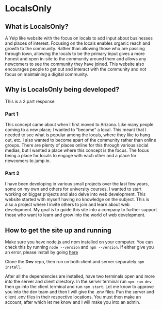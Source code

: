 # LocalsOnly

## What is LocalsOnly?

A Yelp like website with the focus on locals to add input about businesses and places of interest.
Focusing on the locals enables organic reach and growth to the community. Rather than allowing those
who are passing through town, allowing the locals to be the primary input gives a more honest and open
in-site to the community around them and allows any newcomers to see the community they have joined.
This website also encourages people to get out and interact with the community and not focus on
maintaining a digital community.

## Why is LocalsOnly being developed?

This is a 2 part response

### Part 1

This concept came about when I first moved to Arizona. Like many people coming to a new place; I wanted
to "become" a local. This meant that I needed to see what is popular among the locals, where they like to
hang out, etc. I also wanted to become apart of the community rather than online groups. There are plenty
of places online for this through various social medias, but I wanted a place where this concept is the
focus. The focus being a place for locals to engage with each other and a place for newcomers to jump in.

### Part 2

I have been developing in various small projects over the last few years, some on my own and others for
university courses. I wanted to start working on bigger projects and also delve into web development.
This website started with myself having no knowledge on the subject. This is also a project where I invite
others to join and learn about web development. My goal is to guide this site into a company to further
support those who want to learn and grow into the world of web development.

## How to get the site up and running

Make sure you have node.js and npm installed on your computer. You can check this by running `node --version` and `npm --version`. If either give you an error, please install by going [here](https://nodejs.org/en/)

Clone the __Dev__ repo, then run on both client and server separately `npm install`.

After all the dependencies are installed, have two terminals open and more into the server and client directory. In the server terminal run `npm run dev` then go into the client terminal and run `npm start`. Let me know to approve you into the dev team and then I will give the .env files. Pun the server and client .env files in their respective locations. You must then make an account, after which let me know and I will make you into an admin.
